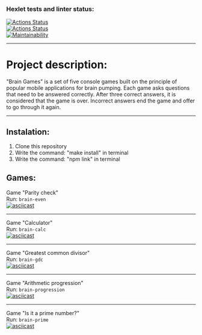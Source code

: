 ### Hexlet tests and linter status:

[![Actions Status](https://github.com/M1Keey/frontend-project-lvl1/workflows/hexlet-check/badge.svg)](https://github.com/M1Keey/frontend-project-lvl1/actions)<br />
[![Actions Status](https://github.com/M1Keey/frontend-project-lvl1/workflows/linter/badge.svg)](https://github.com/M1Keey/frontend-project-lvl1/actions)<br />
[![Maintainability](https://api.codeclimate.com/v1/badges/0dd0d3377ffd8c10cf7a/maintainability)](https://codeclimate.com/github/M1Keey/frontend-project-lvl1/maintainability)

---

# Project description:

"Brain Games" is a set of five console games built on the principle of popular mobile applications for brain pumping. Each game asks questions that need to be answered correctly. After three correct answers, it is considered that the game is over. Incorrect answers end the game and offer to go through it again.

---

## Instalation:

1. Clone this repository
2. Write the command: "make install" in terminal
3. Write the command: "npm link" in terminal

## Games:

Game "Parity check"<br />
Run: `brain-even`<br />
[![asciicast](https://asciinema.org/a/xJyvqHiT2jgq319ECMVtdkX4M.svg)](https://asciinema.org/a/xJyvqHiT2jgq319ECMVtdkX4M)

---

Game "Calculator"<br />
Run: `brain-calc`<br />
[![asciicast](https://asciinema.org/a/MXbqrU39lVmHSBWvfZQhEX3CD.svg)](https://asciinema.org/a/MXbqrU39lVmHSBWvfZQhEX3CD)

---

Game "Greatest common divisor"<br />
Run: `brain-gdc`<br />
[![asciicast](https://asciinema.org/a/fa3ewVLPoVsKTAI9OmOJ8jF56.svg)](https://asciinema.org/a/fa3ewVLPoVsKTAI9OmOJ8jF56)

---

Game "Arithmetic progression"<br />
Run: `brain-progression`<br />
[![asciicast](https://asciinema.org/a/avjSBGDcZkUJK6ks75jKUHrPK.svg)](https://asciinema.org/a/avjSBGDcZkUJK6ks75jKUHrPK)

---

Game "Is it a prime number?"<br />
Run: `brain-prime`<br />
[![asciicast](https://asciinema.org/a/oJnlqm3Y7bzUn1GFhYe3uBPMX.svg)](https://asciinema.org/a/oJnlqm3Y7bzUn1GFhYe3uBPMX)
